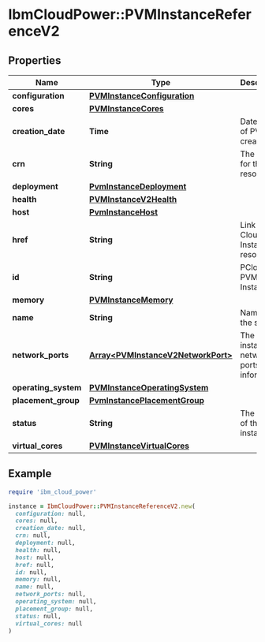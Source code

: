# IbmCloudPower::PVMInstanceReferenceV2

## Properties

| Name | Type | Description | Notes |
| ---- | ---- | ----------- | ----- |
| **configuration** | [**PVMInstanceConfiguration**](PVMInstanceConfiguration.md) |  | [optional] |
| **cores** | [**PVMInstanceCores**](PVMInstanceCores.md) |  |  |
| **creation_date** | **Time** | Date/Time of PVM creation | [optional] |
| **crn** | **String** | The CRN for this resource | [optional] |
| **deployment** | [**PvmInstanceDeployment**](PvmInstanceDeployment.md) |  |  |
| **health** | [**PVMInstanceV2Health**](PVMInstanceV2Health.md) |  | [optional] |
| **host** | [**PvmInstanceHost**](PvmInstanceHost.md) |  | [optional] |
| **href** | **String** | Link to Cloud Instance resource |  |
| **id** | **String** | PCloud PVM Instance ID |  |
| **memory** | [**PVMInstanceMemory**](PVMInstanceMemory.md) |  |  |
| **name** | **String** | Name of the server |  |
| **network_ports** | [**Array&lt;PVMInstanceV2NetworkPort&gt;**](PVMInstanceV2NetworkPort.md) | The pvm instance network ports information |  |
| **operating_system** | [**PVMInstanceOperatingSystem**](PVMInstanceOperatingSystem.md) |  |  |
| **placement_group** | [**PvmInstancePlacementGroup**](PvmInstancePlacementGroup.md) |  | [optional] |
| **status** | **String** | The status of the instance |  |
| **virtual_cores** | [**PVMInstanceVirtualCores**](PVMInstanceVirtualCores.md) |  | [optional] |

## Example

```ruby
require 'ibm_cloud_power'

instance = IbmCloudPower::PVMInstanceReferenceV2.new(
  configuration: null,
  cores: null,
  creation_date: null,
  crn: null,
  deployment: null,
  health: null,
  host: null,
  href: null,
  id: null,
  memory: null,
  name: null,
  network_ports: null,
  operating_system: null,
  placement_group: null,
  status: null,
  virtual_cores: null
)
```

